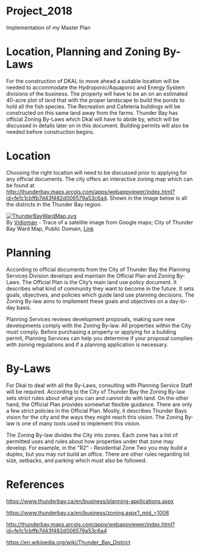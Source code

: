 # Project_2018
Implementation of my Master Plan

# **Location, Planning and Zoning By-Laws**

For the construction of DKAL to move ahead a suitable location will be needed to
accommodate the Hydroponic/Aquaponic and Energy System divisions of the
business. The property will have to be an on an estimated 40-acre plot of land
that with the proper landscape to build the ponds to hold all the fish species.
The Recreation and Cafeteria buildings will be constructed on this same land
away from the farms. Thunder Bay has official Zoning By-Laws which Dkal will
have to abide by, which will be discussed in details later on in this document.
Building permits will also be needed before construction begins.

# **Location**

Choosing the right location will need to be discussed prior to applying for any
official documents. The city offers an interactive zoning map which can be found
at
<http://thunderbay.maps.arcgis.com/apps/webappviewer/index.html?id=fe1c1cbffb7d43f482d006579a53c6a4>.
Shown in the image below is all the districts in the Thunder Bay region.

<p><a href="https://commons.wikimedia.org/wiki/File:ThunderBayWardMap.svg#/media/File:ThunderBayWardMap.svg"><img src="https://upload.wikimedia.org/wikipedia/commons/thumb/d/d3/ThunderBayWardMap.svg/1200px-ThunderBayWardMap.svg.png" alt="ThunderBayWardMap.svg"></a><br>By <a href="//commons.wikimedia.org/wiki/User:Vidioman" title="User:Vidioman">Vidioman</a> - Trace of a satellite image from Google maps; City of Thunder Bay Ward Map, Public Domain, <a href="https://commons.wikimedia.org/w/index.php?curid=2913280">Link</a></p>


# **Planning**

According to official documents from the City of Thunder Bay the Planning
Services Division develops and maintain the Official Plan and Zoning By-Laws.
The Official Plan is the City’s main land use policy document. It describes what
kind of community they want to become in the future. It sets goals, objectives,
and policies which guide land use planning decisions. The Zoning By-law aims to
implement these goals and objectives on a day-to-day basis.

Planning Services reviews development proposals, making sure new developments
comply with the Zoning By-law. All properties within the City must comply.
Before purchasing a property or applying for a building permit, Planning
Services can help you determine if your proposal complies with zoning
regulations and if a planning application is necessary.


# **By-Laws**

For Dkal to deal with all the By-Laws, consulting with Planning Service Staff
will be required. According to the City of Thunder Bay the Zoning By-law sets
strict rules about what you can and cannot do with land. On the other hand, the
Official Plan provides somewhat flexible guidance. There are only a few strict
policies in the Official Plan. Mostly, it describes Thunder Bays vision for the
city and the ways they might reach this vision. The Zoning By-law is one of many
tools used to implement this vision.

The Zoning By-law divides the City into zones. Each zone has a list of permitted
uses and rules about how properties under that zone may develop. For example, in
the "R2" - Residential Zone Two you may build a duplex, but you may not build an
office. There are other rules regarding lot size, setbacks, and parking which
must also be followed.



# **References**

<https://www.thunderbay.ca/en/business/planning-applications.aspx>

<https://www.thunderbay.ca/en/business/zoning.aspx?_mid_=1006>

<http://thunderbay.maps.arcgis.com/apps/webappviewer/index.html?id=fe1c1cbffb7d43f482d006579a53c6a4>

<https://en.wikipedia.org/wiki/Thunder_Bay_District>
